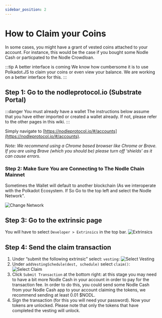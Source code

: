 ```yaml
---
sidebar_position: 2
---
```


# How to Claim your Coins

In some cases, you might have a grant of vested coins attached to your account. For instance, this would be the case if you bought some Nodle Cash or particpated to the Nodle Crowdloan.

:::tip A better interface is coming
We know how cumbersome it is to use Polkadot.JS to claim your coins or even view your balance. We are working on a better interface for this.
:::

## Step 1: Go to the nodleprotocol.io (Substrate Portal)
:::danger You must already have a wallet
The instructions below assume that you have either imported or created a wallet already. If not, please refer to the other pages in this wiki.
:::

Simply navigate to [https://nodleprotocol.io/#/accounts](https://nodleprotocol.io/#/accounts).

*Note: We recommend using a Chrome based browser like Chrome or Brave. If you are using Brave (which you should be) please turn off ‘shields’ as it can cause errors.*

### Step 2: Make Sure You are Connecting to The Nodle Chain Mainnet
Sometimes the Wallet will default to another blockchain (As we interoperate with the Polkadot Ecosystem. If So Go to the top left and select the Nodle Network".

![Change Network](/img/docs/nodle-cash/change-network.png)


## Step 3: Go to the extrinsic page
You will have to select `Developer > Extrinsics` in the top bar.
![Extrinsics](/img/docs/nodle-cash/extrinsics.png)

## Step 4: Send the claim transaction
1. Under “submit the following extrinsic” select: `vesting`:
   ![Select Vesting](/img/docs/nodle-cash/select-vesting.png)
2. Under `addVestingSchedule(dest, schedule)` select `claim()`:
   ![Select Claim](/img/docs/nodle-cash/select-claim.png)
3. Click `Submit Transaction` at the bottom right: at this stage you may need to have a bit more Nodle Cash in your account in order to pay for the transaction fee. In order to do this, you could send some Nodle Cash from your Nodle Cash app to your account claiming the tokens, we recommend sending at least 0.01 $NODL.
4. Sign the transaction (for this you will need your password). Now your tokens are unlocked. Please note that only the tokens that have completed the vesting will unlock.